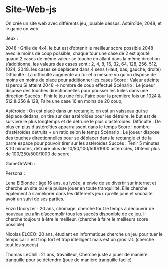 # Site-Web-js
On créé un site web avec différents jeu, jouable dessus.
Astéroïde, 2048, et le game on web


Jeux : 

2048 : 
Grille de 4x4, le but est d’obtenir le meilleur score possible 2048 avec le moins de coup possible, chaque tour une case de 2 est ajouté, quand 2 cases de même valeur se touche en allant dans la même direction s’additionne, les valeurs des cases sont : 2, 4, 8, 16, 32, 64, 128, 256, 512, 1024, 2048. les cases se déplacent dans 4 sens (Haut, bas, gauche, droite)
Difficulté : La difficulté augmente au fur et a mesure vu qu'on dispose de moins en moins de place pour additionner les cases
Score : Valeur atteinte si perdu Si atteint 2048 => nombre de coup effectué
Scénario : Le joueur dispose des touches directionnelles pour pousser les tuiles dans une direction
Succès : Finir le jeu une fois, Faire pour la première fois un 1024 & 512 & 256 & 128, Faire une case 16 en moins de 20 coup, 

Astéroïde : On est placé dans un rectangle, on est un vaisseau qui se déplace dedans, on tire sur des astéroïdes pour les détruire, le but est de survivre le plus longtemps et de détruire le plus d'astéroïdes.
Difficulté : De plus en plus d'astéroïdes apparraissent dans le temps
Score : nombre d’astéroïdes détruits + un ratio selon le temps
Scénario : Le joueur dispose des touches directionnelles pour se déplacer dans le rectangle et de la barre espace pour pouvoir tirer sur les astéroïdes
Succès : Tenir 5 minutes & 10 minutes, détruire plus de 10/50/100/500/1000 astéroïdes, Obtenir plus de 100/250/500/1000 de score. 

GameOnWeb : 


Persona : 

Lena ElBlonde : âge 16 ans, au lycée, a envie de se divertir sur internet et cherche un site où elle puisse jouer en toute tranquillité. Elle cherche également à s’améliorer dans les différents jeux qu’elle joue et souhaite avoir un suivi de ses parties.

Enzo Uncryzer : 20 ans, chômage, cherche tout le temps à découvrir de nouveau jeu afin d’accomplir tous les succès disponible de ce jeu. Il cherche toujours à être le meilleur. 
(cherche à faire le meilleurs score possible) 

Nicolas ELCEO: 20 ans, étudiant en informatique cherche un jeu pour tuer le temps car il est trop fort et trop intelligent mais est un gros rat. (cherche tout les succès)

Thomas LeChill : 21 ans, travailleur, Cherche juste a jouer de manière tranquille pour se détendre (joue de manière tranquille facile)
